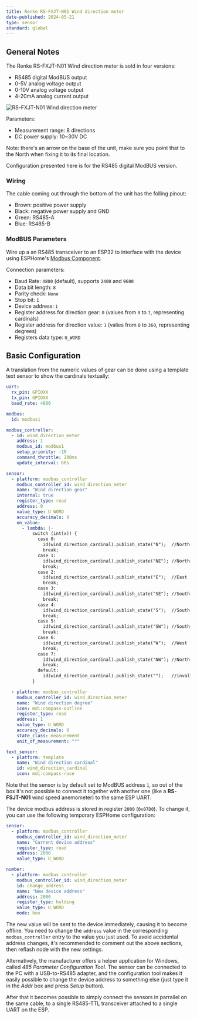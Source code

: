 ```yaml
---
title: Renke RS-FXJT-N01 Wind direction meter
date-published: 2024-05-21
type: sensor
standard: global
---
```


## General Notes

The Renke RS-FXJT-N01 Wind direction meter is sold in four versions:

- RS485 digital ModBUS output
- 0-5V analog voltage output
- 0-10V analog voltage output
- 4-20mA analog current output

![RS-FXJT-N01 Wind direction meter](/directionmeter.png "RS-FXJT-N01 Wind direction")

Parameters:

- Measurement range: 8 directions
- DC power supply: 10~30V DC

Note: there's an arrow on the base of the unit, make sure you point that to the North when fixing it to its final location.

Configuration presented here is for the RS485 digital ModBUS version.

### Wiring

The cable coming out through the bottom of the unit has the folling pinout:

- Brown: positive power supply
- Black: negative power supply and GND
- Green: RS485-A
- Blue:  RS485-B

### ModBUS Parameters

Wire up a an RS485 transceiver to an ESP32 to interface with the device using ESPHome's [Modbus Component](https://esphome.io/components/modbus.html).

Connection parameters:

- Baud Rate: `4800` (default), supports `2400` and `9600`
- Data bit length: `8`
- Parity check: `None`
- Stop bit: `1`
- Device address: `1`
- Register address for direction gear: `0` (values from `0` to `7`, representing cardinals)
- Register address for direction value: `1` (valies from `0` to `360`, representing degrees)
- Registers data type: `U_WORD`

## Basic Configuration

A translation from the numeric values of gear can be done using a template text sensor to show the cardinals textually:

```yaml
uart:
  rx_pin: GPIOXX
  tx_pin: GPIOXX
  baud_rate: 4800

modbus:
  id: modbus1

modbus_controller:
  - id: wind_direction_meter
    address: 1
    modbus_id: modbus1
    setup_priority: -10
    command_throttle: 200ms
    update_interval: 60s

sensor:
  - platform: modbus_controller
    modbus_controller_id: wind_direction_meter
    name: "Wind direction gear"
    internal: true
    register_type: read
    address: 0
    value_type: U_WORD
    accuracy_decimals: 0
    on_value:
      - lambda: |-
          switch (int(x)) {
            case 0:
              id(wind_direction_cardinal).publish_state("N");  //North
              break;
            case 1:
              id(wind_direction_cardinal).publish_state("NE"); //North-East
              break;
            case 2:
              id(wind_direction_cardinal).publish_state("E");  //East
              break;
            case 3:
              id(wind_direction_cardinal).publish_state("SE"); //South-East
              break;
            case 4:
              id(wind_direction_cardinal).publish_state("S");  //South
              break;
            case 5:
              id(wind_direction_cardinal).publish_state("SW"); //South-West
              break;
            case 6:
              id(wind_direction_cardinal).publish_state("W");  //West
              break;
            case 7:
              id(wind_direction_cardinal).publish_state("NW"); //North-West
              break;
            default:
              id(wind_direction_cardinal).publish_state("");   //invalid
          }

  - platform: modbus_controller
    modbus_controller_id: wind_direction_meter
    name: "Wind direction degree"
    icon: mdi:compass-outline
    register_type: read
    address: 1
    value_type: U_WORD
    accuracy_decimals: 0
    state_class: measurement
    unit_of_measurement: "°"

text_sensor:
  - platform: template
    name: "Wind direction cardinal"
    id: wind_direction_cardinal
    icon: mdi:compass-rose
```

Note that the sensor is by default set to ModBUS address `1`, so out of the box it's not possible to connect it together with another one (like a **RS-FSJT-N01** wind speed anemometer) to the same ESP UART.

The device modbus address is stored in register `2000` (`0x07D0`). To change it, you can use the following temporary ESPHome configuration:

```yaml
sensor:
  - platform: modbus_controller
    modbus_controller_id: wind_direction_meter
    name: "Current device address"
    register_type: read
    address: 2000
    value_type: U_WORD

number:
  - platform: modbus_controller
    modbus_controller_id: wind_direction_meter
    id: change_address
    name: "New device address"
    address: 2000
    register_type: holding
    value_type: U_WORD
    mode: box
```

The new value will be sent to the device immediately, causing it to become offline. You need to change the `address` value in the corresponding `modbus_controller` entry to the value you just used. To avoid accidental address changes, it's recommended to comment out the above sections, then reflash node with the new settings.

Alternatively, the manufacturer offers a helper application for Windows, called *485 Parameter Configuration Tool*. The sensor can be connected to the PC with a USB-to-RS485 adapter, and the configuration tool makes it easily possible to change the device address to something else (just type it in the *Addr* box and press *Setup* button).

After that it becomes possible to simply connect the sensors in parrallel on the same cable, to a single RS485-TTL transceiver attached to a single UART on the ESP.
